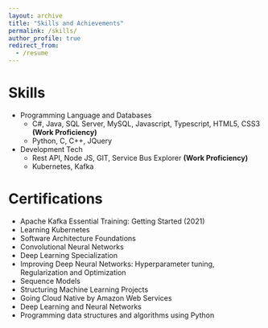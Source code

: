 ```yaml
---
layout: archive
title: "Skills and Achievements"
permalink: /skills/
author_profile: true
redirect_from:
  - /resume
---
```


  
Skills
======

* Programming Language and Databases
  * C#, Java, SQL Server, MySQL, Javascript, Typescript, HTML5, CSS3 <b>(Work Proficiency)</b>
  * Python, C, C++, JQuery
* Development Tech
  * Rest API, Node JS, GIT, Service Bus Explorer <b>(Work Proficiency)</b>
  * Kubernetes, Kafka

Certifications
======
<ul>
  <li>Apache Kafka Essential Training: Getting Started (2021)</li>
  <li>Learning Kubernetes</li>
  <li>Software Architecture Foundations</li>
  <li>Convolutional Neural Networks</li>
  <li>Deep Learning Specialization</li>
  <li>Improving Deep Neural Networks: Hyperparameter tuning, Regularization and Optimization</li>
  <li>Sequence Models</li>
  <li>Structuring Machine Learning Projects</li>
  <li>Going Cloud Native by Amazon Web Services</li>
  <li>Deep Learning and Neural Networks</li>
  <li>Programming data structures and algorithms using Python</li>
</ul>
  

